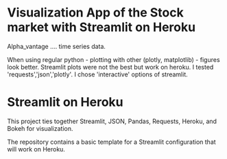 # Visualization App of the Stock market with Streamlit on Heroku 

Alpha_vantage .... time series data.
 
When using regular python  - plotting with other (plotly, matplotlib) - figures look better.
Streamlit plots were not the best but work on heroku. 
I tested 'requests','json','plotly'. I chose 'interactive' options of streamlit.



# Streamlit on Heroku

This project ties together Streamlit, JSON, Pandas,
Requests, Heroku, and Bokeh for visualization.

The repository contains a basic template for a Streamlit configuration that will
work on Heroku.

